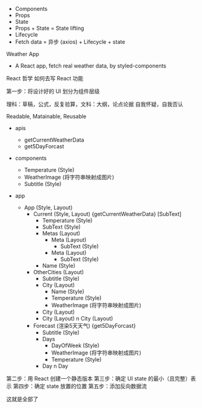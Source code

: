 - Components
- Props
- State
- Props + State = State lifting
- Lifecycle
- Fetch data = 异步 (axios) + Lifecycle + state

Weather App
- A React app, fetch real weather data, by styled-components

React 哲学
如何去写 React 功能

第一步：将设计好的 UI 划分为组件层级

理科：草稿，公式，反复验算，文科：大纲，论点论据
自我怀疑，自我否认

Readable, Matainable, Reusable

- apis
  - getCurrentWeatherData
  - get5DayForcast

- components
  - Temperature (Style)
  - WeatherImage (将字符串映射成图片)
  - Subtitle (Style)

- app
  - App (Style, Layout)
    - Current (Style, Layout)
      {getCurrentWeatherData}
      [SubText]
      - Temperature (Style)
      - SubText (Style)
      - Metas (Layout)
        - Meta (Layout)
          - SubText (Style)
        - Meta (Layout)
          - SubText (Style)
      - Name (Style)
    - OtherCities (Layout)
      - Subtitle (Style)
      - City (Layout)
        - Name (Style)
        - Temperature (Style)
        - WeatherImage (将字符串映射成图片)
      - City (Layout)
      - City (Layout)
      n City (Layout)
    - Forecast (渲染5天天气)
      {get5DayForcast}
      - Subtitle (Style)
      - Days
        - DayOfWeek (Style)
        - WeatherImage (将字符串映射成图片)
        - Temperature (Style)
      - Day
      n Day

第二步：用 React 创建一个静态版本
第三步：确定 UI state 的最小（且完整）表示
第四步：确定 state 放置的位置
第五步：添加反向数据流

这就是全部了
